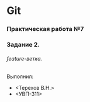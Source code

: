 # Git
### Практическая работа №7
### Задание 2.
###### feature-ветка.
Выполнил:
* <Терехов В.Н.>
* <УВП-311>